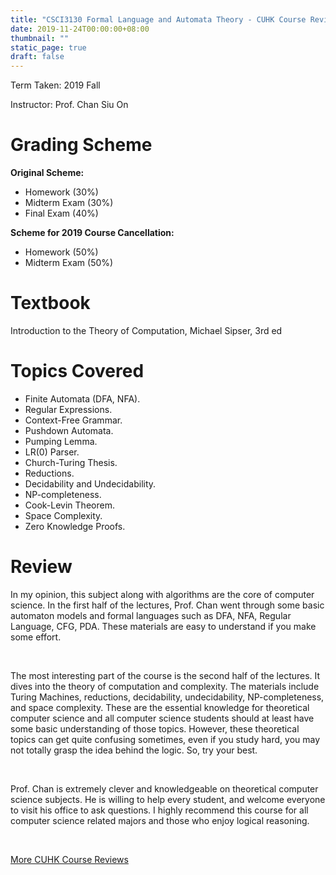 ```yaml
---
title: "CSCI3130 Formal Language and Automata Theory - CUHK Course Review"
date: 2019-11-24T00:00:00+08:00
thumbnail: ""
static_page: true
draft: false
---
```


Term Taken: 2019 Fall

Instructor: Prof. Chan Siu On

# Grading Scheme
**Original Scheme:**

* Homework (30%)
* Midterm Exam (30%)
* Final Exam (40%)

**Scheme for 2019 Course Cancellation:**

* Homework (50%)
* Midterm Exam (50%)

# Textbook
Introduction to the Theory of Computation, Michael Sipser, 3rd ed

# Topics Covered
* Finite Automata (DFA, NFA).
* Regular Expressions.
* Context-Free Grammar.
* Pushdown Automata.
* Pumping Lemma.
* LR(0) Parser.
* Church-Turing Thesis.
* Reductions.
* Decidability and Undecidability.
* NP-completeness.
* Cook-Levin Theorem.
* Space Complexity.
* Zero Knowledge Proofs.

# Review

In my opinion, this subject along with algorithms are the core of computer science. In the first half of the lectures, Prof. Chan went through some basic automaton models and formal languages such as DFA, NFA, Regular Language, CFG, PDA. These materials are easy to understand if you make some effort.

<br />

The most interesting part of the course is the second half of the lectures. It dives into the theory of computation and complexity. The materials include Turing Machines, reductions, decidability, undecidability, NP-completeness, and space complexity. These are the essential knowledge for theoretical computer science and all computer science students should at least have some basic understanding of those topics. However, these theoretical topics can get quite confusing sometimes, even if you study hard, you may not totally grasp the idea behind the logic. So, try your best.

<br />

Prof. Chan is extremely clever and knowledgeable on theoretical computer science subjects. He is willing to help every student, and welcome everyone to visit his office to ask questions. I highly recommend this course for all computer science related majors and those who enjoy logical reasoning.

<br />

[More CUHK Course Reviews](/course-review)